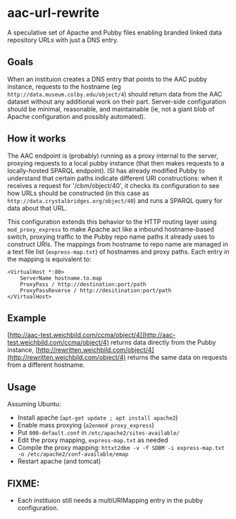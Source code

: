 # aac-url-rewrite

A speculative set of Apache and Pubby files enabling branded linked data repository URLs with just a DNS entry. 

## Goals
When an instituion creates a DNS entry that points to the AAC pubby instance, requests to the hostname (eg `http://data.museum.colby.edu/object/4`) should return data from the AAC dataset without any additional work on their part. Server-side configuration should be minimal, reasonable, and maintainable (ie, not a giant blob of Apache configuration and possibly automated).

## How it works
The AAC endpoint is (probably) running as a proxy internal to the server, proxying requests to a local pubby instance (that then makes requests to a locally-hosted SPARQL endpoint). ISI has already modified Pubby to understand that certain paths indicate different URI constructions: when it receives a request for '/cbm/object/40', it checks its configuration to see how URLs should be constructed (in this case as `http://data.crystalbridges.org/object/40`) and runs a SPARQL query for data about that URL.

This configuration extends this behavior to the HTTP routing layer using `mod_proxy_express` to make Apache act like a inbound hostname-based switch, proxying traffic to the Pubby repo name paths it already uses to construct URIs. The mappings from hostname to repo name are managed in a text file list (`express-map.txt`) of hostnames and proxy paths. Each entry in the mapping is equivalent to:

```
<VirtualHost *:80>
	ServerName hostname.to.map
    ProxyPass / http://destination:port/path
    ProxyPassReverse / http://desitination:port/path
</VirtualHost>
```

## Example 
[http://aac-test.weichbild.com/ccma/object/4](http://aac-test.weichbild.com/ccma/object/4) returns data directly from the Pubby instance, [http://rewritten.weichbild.com/object/4](http://rewritten.weichbild.com/object/4) returns the same data on requests from a different hostname.

## Usage
Assuming Ubuntu:
- Install apache (`apt-get update ; apt install apache2`)
- Enable mass proxying (`a2enmod proxy_express`)
- Put `000-default.conf` in `/etc/apache2/sites-available/`
- Edit the proxy mapping, `express-map.txt` as needed
- Compile the proxy mapping: `httxt2dbm -v -f SDBM -i express-map.txt -o /etc/apache2/conf-available/emap`
- Restart apache (and tomcat)


## FIXME:
- Each instituion still needs a multiURIMapping entry in the pubby configuration.